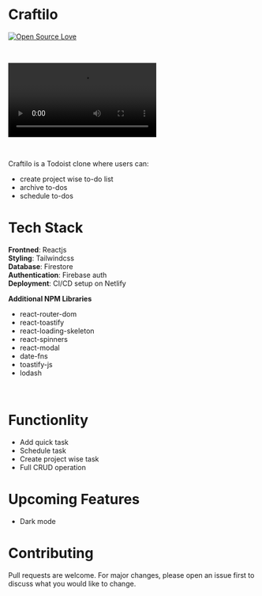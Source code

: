 # Craftilo

[![Open Source Love](https://badges.frapsoft.com/os/v2/open-source.svg?v=103)](https://github.com/mohibk)



<br>

![Demo Video](https://media.giphy.com/media/3KMvYQDPWPHlLDQUpV/giphy.mp4)

<br>



Craftilo is a Todoist clone where users can:

- create project wise to-do list
- archive to-dos
- schedule to-dos

# Tech Stack

<b>Frontned</b>: Reactjs
<br>
<b>Styling</b>: Tailwindcss
<br>
<b>Database</b>: Firestore
<br>
<b>Authentication</b>: Firebase auth
<br>
<b>Deployment</b>: CI/CD setup on Netlify

<b>Additional NPM Libraries</b>

- react-router-dom
- react-toastify
- react-loading-skeleton
- react-spinners
- react-modal
- date-fns
- toastify-js
- lodash

<br>

  # Functionlity

- Add quick task
- Schedule task
- Create project wise task
- Full CRUD operation

# Upcoming Features

- Dark mode

# Contributing
Pull requests are welcome. For major changes, please open an issue first to discuss what you would like to change.

